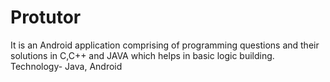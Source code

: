 # Protutor
It is an Android application comprising of programming questions and their solutions in C,C++ and JAVA which helps in basic logic building.
Technology- Java, Android
